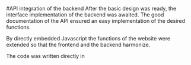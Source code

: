 #API integration of the backend
After the basic design was ready, the interface implementation of the backend was awaited. The good documentation of the API ensured an easy implementation of the desired functions. 

By directly embedded Javascript the functions of the website were extended so that the frontend and the backend harmonize.

The code was written directly in <script> tags of the html file, but this makes the code look a little less messy in the frontend. In the future, the plan is to offload the code into custom javascript and then include it.

##API customisation
The API with the function for renting a bike provided for a time to be sent in the request. However, after close analysis, it was determined that users would theoretically be able to intercept the code before it was sent, manipulate it, and thus manipulate the time of the rental and return. This is because the Javascript code is stored and executed locally, and is not checked on the server side.
After the tip was passed to the backend, the timestamps were set in the backend and the API changed as follows:


```javascript
@@ -910,13 +896,6 @@ curl -X "POST" "http://localhost/bike1" \
@@ -910,13 +896,6 @@ curl -X "POST" "http://localhost/bike1" \
jQuery.ajax({
    url: "http://localhost/bike1",
    type: "POST",
    headers: {
        "Content-Type": "application/json; charset=utf-8",
    },
    contentType: "application/json",
    data: JSON.stringify({
        "start_time": "2004-10-19 10:23:54"
    })
})
.done(function(data, textStatus, jqXHR) {
    console.log("HTTP Request Succeeded: " + jqXHR.status);
```
